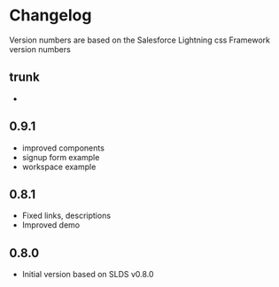 # Changelog

Version numbers are based on the Salesforce Lightning css Framework version numbers

## trunk

- 

## 0.9.1

- improved components
- signup form example
- workspace example

## 0.8.1

- Fixed links, descriptions
- Improved demo

## 0.8.0

- Initial version based on SLDS v0.8.0


